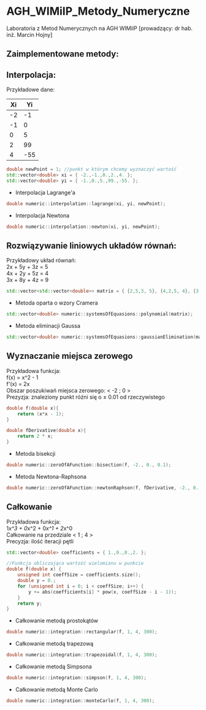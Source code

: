 # AGH_WIMiIP_Metody_Numeryczne
Laboratoria z Metod Numerycznych na AGH WIMiIP [prowadzący: dr hab. inż. Marcin Hojny]

## Zaimplementowane metody:


## Interpolacja:
Przykładowe dane:

|  Xi |  Yi |
| --- | --- |
| -2  | -1  |
| -1  |  0  |
|  0  |  5  |
|  2  |  99 |
|  4  | -55 |

```cpp
double newPoint = 1; //punkt w którym chcemy wyznaczyć wartość
std::vector<double> xi = { -2.,-1.,0.,2.,4. };
std::vector<double> yi = { -1.,0.,5.,99.,-55. };

```
* Interpolacja Lagrange'a 
```cpp
double numeric::interpolation::lagrange(xi, yi, newPoint);
```
* Interpolacja Newtona
```cpp
double numeric::interpolation::newton(xi, yi, newPoint);
```

## Rozwiązywanie liniowych układów równań:
Przykładowy układ równań:\
2x + 5y + 3z = 5\
4x + 2y + 5z = 4\
3x + 8y + 4z = 9
```cpp
std::vector<std::vector<double>> matrix = { {2,5,3,	5}, {4,2,5,	4}, {3,8,4,	9} };	
```

* Metoda oparta o wzory Cramera
```cpp
std::vector<double> numeric::systemsOfEquasions::polynomial(matrix);
```
* Metoda eliminacji Gaussa
```cpp
std::vector<double> numeric::systemsOfEquasions::gaussianElimination(matrix);
```


## Wyznaczanie miejsca zerowego
Przykładowa funkcja:\
f(x) = x^2 - 1\
f'(x) = 2x\
Obszar poszukiwań miejsca zerowego: < -2 ; 0 >\
Prezyzja: znaleziony punkt różni się o ± 0.01 od rzeczywistego

```cpp
double f(double x){
	return (x*x - 1);
}

double fDerivative(double x){
	return 2 * x;
}
```
* Metoda bisekcji
```cpp
double numeric::zeroOfAFunction::bisection(f, -2., 0., 0.1);
```
* Metoda Newtona-Raphsona
```cpp
double numeric::zeroOfAFunction::newtonRaphson(f, fDerivative, -2., 0., 0.1);
```

## Całkowanie
Przykładowa funkcja:\
1*x^3 + 0*x^2 + 0*x^1 + 2*x^0\
Całkowanie na przedziale < 1 ; 4 >\
Precyzja: ilość iteracji pętli


```cpp
std::vector<double> coefficients = { 1.,0.,0.,2. };

//Funkcja obliczająca wartość wielomianu w punkcie
double f(double x) {
	unsigned int coeffSize = coefficients.size();
	double y = 0.;
	for (unsigned int i = 0; i < coeffSize; i++) {
		y += abs(coefficients[i] * pow(x, coeffSize - i - 1));
	}
	return y;
}

```
* Całkowanie metodą prostokątów
```cpp
double numeric::integration::rectangular(f, 1, 4, 300);
```
* Całkowanie metodą trapezową
```cpp
double numeric::integration::trapezoidal(f, 1, 4, 300);
```
* Całkowanie metodą Simpsona
```cpp
double numeric::integration::simpson(f, 1, 4, 300);
```
* Całkowanie metodą Monte Carlo
```cpp
double numeric::integration::monteCarlo(f, 1, 4, 300);
```
